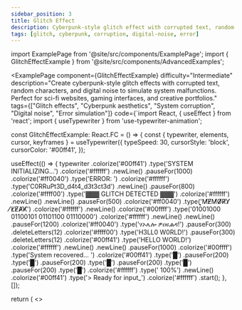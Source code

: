 ```yaml
---
sidebar_position: 3
title: Glitch Effect
description: Cyberpunk-style glitch effect with corrupted text, random characters, and digital noise simulation
tags: [glitch, cyberpunk, corruption, digital-noise, error]
---
```


import ExamplePage from '@site/src/components/ExamplePage';
import { GlitchEffectExample } from '@site/src/components/AdvancedExamples';

<ExamplePage
component={GlitchEffectExample}
difficulty="Intermediate"
description="Create cyberpunk-style glitch effects with corrupted text, random characters, and digital noise to simulate system malfunctions. Perfect for sci-fi websites, gaming interfaces, and creative portfolios."
tags={["Glitch effects", "Cyberpunk aesthetics", "System corruption", "Digital noise", "Error simulation"]}
code={`import React, { useEffect } from 'react';
import { useTypewriter } from 'use-typewriter-animation';

const GlitchEffectExample: React.FC = () => {
  const { typewriter, elements, cursor, keyframes } = useTypewriter({
    typeSpeed: 30,
    cursorStyle: 'block',
    cursorColor: '#00ff41',
  });

  useEffect(() => {
    typewriter
      .colorize('#00ff41')
      .type('SYSTEM INITIALIZING...')
      .colorize('#ffffff')
      .newLine()
      .pauseFor(1000)
      .colorize('#ff0040')
      .type('ERROR: ')
      .colorize('#ffffff')
      .type('C0RRuPt3D_d4t4_d3t3ct3d')
      .newLine()
      .pauseFor(800)
      .colorize('#ffff00')
      .type('▓▓▓ GLITCH DETECTED ▓▓▓')
      .colorize('#ffffff')
      .newLine()
      .newLine()
      .pauseFor(500)
      .colorize('#ff0040')
      .type('͎͎͎M̸̸̸E̸̸̸M̸̸̸O̸̸̸R̸̸̸Y̸̸̸ ̸̸̸L̸̸̸E̸̸̸A̸̸̸K̸̸̸')
      .colorize('#ffffff')
      .newLine()
      .colorize('#00ffff')
      .type('01001000 01100101 01101100 01110000')
      .colorize('#ffffff')
      .newLine()
      .newLine()
      .pauseFor(1200)
      .colorize('#ff0040')
      .type('ሃኦሌሎ ዎዐዪልዳ!')
      .pauseFor(300)
      .deleteLetters(12)
      .colorize('#ffff00')
      .type('H3LL0 W0RLD!')
      .pauseFor(300)
      .deleteLetters(12)
      .colorize('#00ff41')
      .type('HELLO WORLD!')
      .colorize('#ffffff')
      .newLine()
      .newLine()
      .pauseFor(1000)
      .colorize('#00ffff')
      .type('System recovered... ')
      .colorize('#00ff41')
      .type('█')
      .pauseFor(200)
      .type('█')
      .pauseFor(200)
      .type('█')
      .pauseFor(200)
      .type('█')
      .pauseFor(200)
      .type('█')
      .colorize('#ffffff')
      .type(' 100%')
      .newLine()
      .colorize('#00ff41')
      .type('> Ready for input_')
      .colorize('#ffffff')
      .start();
  }, []);

  return (
    <>
      <style>
        {keyframes}
        {\`
          @keyframes glitch-bg {
            0%, 100% { background-position: 0% 50%; }
            25% { background-position: 100% 50%; }
            50% { background-position: 50% 100%; }
            75% { background-position: 0% 0%; }
          }
          
          @keyframes scanlines {
            0% { transform: translateY(-100%); }
            100% { transform: translateY(100vh); }
          }
          
          .glitch-container {
            position: relative;
            overflow: hidden;
          }
          
          .glitch-container::before {
            content: '';
            position: absolute;
            top: 0;
            left: 0;
            right: 0;
            height: 2px;
            background: linear-gradient(90deg, transparent, #00ff41, transparent);
            animation: scanlines 3s linear infinite;
            opacity: 0.7;
          }
          
          .glitch-container::after {
            content: '';
            position: absolute;
            top: 0;
            left: 0;
            right: 0;
            bottom: 0;
            background: 
              repeating-linear-gradient(
                0deg,
                transparent,
                transparent 2px,
                rgba(0, 255, 65, 0.03) 2px,
                rgba(0, 255, 65, 0.03) 4px
              );
            pointer-events: none;
          }
        \`}
      </style>
      <div
        className="glitch-container"
        style={{
          fontFamily: '"Courier New", "SF Mono", monospace',
          fontSize: '0.95rem',
          lineHeight: '1.4',
          padding: '2rem',
          backgroundColor: '#0a0a0a',
          border: '2px solid #00ff41',
          borderRadius: '8px',
          minHeight: '280px',
          color: '#ffffff',
          background: 'linear-gradient(45deg, #0a0a0a, #1a0a1a, #0a1a0a)',
          backgroundSize: '400% 400%',
          animation: 'glitch-bg 4s ease infinite',
          boxShadow: '0 0 30px rgba(0, 255, 65, 0.3), inset 0 0 30px rgba(0, 255, 65, 0.1)',
        }}
      >
        <div
          style={{
            marginBottom: '1rem',
            fontSize: '0.8rem',
            color: '#00ff41',
            fontWeight: '600',
            textTransform: 'uppercase',
            letterSpacing: '2px',
          }}
        >
          ⚠ GLITCH.EXE RUNNING
        </div>
        <div style={{ whiteSpace: 'pre-wrap', fontWeight: '500' }}>
          {elements}
          {cursor}
        </div>
      </div>
    </>
  );
};

export default GlitchEffectExample;`}
instructions={[
"Use Unicode combining characters and symbols to create authentic glitch corruption effects",
"Implement deleteLetters() to show text correction and recovery sequences",
"Apply contrasting colors (neon green, red, yellow) for cyberpunk aesthetic",
"Add CSS animations for scanlines and background effects to enhance digital corruption",
"Use monospace fonts and terminal-style styling for authentic hacker/system interface"
]}
/>

## Use Cases

- **Cyberpunk Websites**: Science fiction and gaming sites with futuristic aesthetics
- **Error Pages**: Make 404 pages engaging with system malfunction simulation
- **Gaming Interfaces**: Create immersive game experiences with digital corruption effects
- **Creative Portfolios**: Stand out with unique visual effects and memorable presentations
- **Tech Demos**: Show system capabilities or demonstrate error handling scenarios